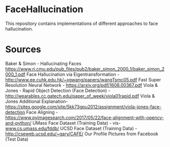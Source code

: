 # FaceHallucination
This repository contains implementations of different approaches to face hallucination.

# Sources
Baker & Simon - Hallucinating Faces https://www.ri.cmu.edu/pub_files/pub2/baker_simon_2000_1/baker_simon_2000_1.pdf
Face Hallucination via Eigentransformation  - http://www.ee.cuhk.edu.hk/~xgwang/papers/wangTsmc05.pdf
Fast Super Resolution Neural Network - https://arxiv.org/pdf/1608.00367.pdf
Viola & Jones - Rapid Object Detection (Face Detection) - http://wearables.cc.gatech.edu/paper_of_week/viola01rapid.pdf 
Viola & Jones Additional Explanation- https://sites.google.com/site/5kk73gpu2012/assignment/viola-jones-face-detection 
Face Aligning - https://www.pyimagesearch.com/2017/05/22/face-alignment-with-opencv-and-python/
UMass Face Dataset (Training Data) - vis-www.cs.umass.edu/fddb/
UCSD Face Dataset (Training Data) - http://cseweb.ucsd.edu/~gary/CAFE/
Our Profile Pictures from Facebook (Test Data)
